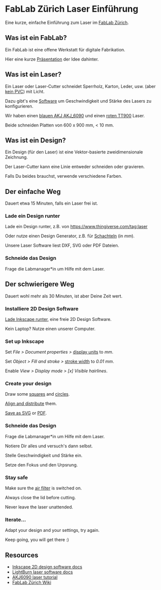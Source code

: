 # FabLab Zürich Laser Einführung
Eine kurze, einfache Einführung zum Laser im [FabLab Zürich](https://zurich.fablab.ch/).

## Was ist ein FabLab?
Ein FabLab ist eine offene Werkstatt für digitale Fabrikation.

Hier eine kurze [Präsentation](http://www.tamberg.org/fablabzurich/2017/WasIstEinFabLab.pdf) der Idee dahinter.

## Was ist ein Laser?
Ein Laser oder Laser-Cutter schneidet Sperrholz, Karton, Leder, usw. (aber [kein PVC](https://lasergods.com/can-i-cut-vinyl-pvc-in-a-laser/)) mit Licht.

Dazu gibt's eine [Software](https://lightburnsoftware.com/) um Geschwindigkeit und Stärke des Lasers zu konfigurieren.

Wir haben einen [blauen AKJ AKJ_6090](http://wiki.zurich.fablab.ch/AKJ_6090) und einen [roten TT900](http://wiki.zurich.fablab.ch/TT900) Laser.

Beide schneiden Platten von 600 x 900 mm, < 10 mm.

## Was ist ein Design?
Ein Design (für den Laser) ist eine Vektor-basierte zweidimensionale Zeichnung.

Der Laser-Cutter kann eine Linie entweder schneiden oder gravieren.

Falls Du beides brauchst, verwende verschiedene Farben.

## Der einfache Weg
Dauert etwa 15 Minuten, falls ein Laser frei ist.

### Lade ein Design runter
Lade ein Design runter, z.B. von https://www.thingiverse.com/tag:laser

Oder nutze einen Design Generator, z.B. für [Schachteln](https://ddg.co/?q=box+generator) (in _mm_).

Unsere Laser Software liest DXF, SVG oder PDF Dateien.

### Schneide das Design
Frage die Labmanager*in um Hilfe mit dem Laser.

## Der schwierigere Weg
Dauert wohl mehr als 30 Minuten, ist aber Deine Zeit wert.

### Installiere 2D Design Software
[Lade Inkscape runter](https://inkscape.org/), eine freie 2D Design Software.

Kein Laptop? Nutze einen unserer Computer.

### Set up Inkscape
Set _File > Document properties >_ [display units](https://inkscape-manuals.readthedocs.io/en/latest/managing-workspace.html?#document-properties-dialog) to _mm_.

Set _Object > Fill and stroke >_ [stroke width](https://inkscape-manuals.readthedocs.io/en/latest/fill-and-stroke-dialog.html) to _0.01 mm_.

Enable _View > Display mode > [x] Visible hairlines_.

### Create your design
Draw some [squares](https://inkscape-manuals.readthedocs.io/en/latest/squares-and-rectangles.html) and [circles](https://inkscape-manuals.readthedocs.io/en/latest/circles-ellipses-and-arcs.html).

[Align and distribute](https://inkscape-manuals.readthedocs.io/en/latest/align-and-distribute.html) them.

[Save as SVG](https://inkscape-manuals.readthedocs.io/en/latest/saving.html) or [PDF](https://inkscape-manuals.readthedocs.io/en/latest/export-pdf.html).

### Schneide das Design
Frage die Labmanager*in um Hilfe mit dem Laser.

Notiere Dir alles und versuch's dann selbst.

Stelle Geschwindigkeit und Stärke ein.

Setze den Fokus und den Urpsrung.

### Stay safe
Make sure the [air filter](http://wiki.zurich.fablab.ch/BOFA_AD2000_iQ) is switched on.

Always close the lid before cutting.

Never leave the laser unattended.

### Iterate...
Adapt your design and your settings, try again.

Keep going, you will get there :)

## Resources
* [Inkscape 2D design software docs](https://inkscape-manuals.readthedocs.io/en/latest/)
* [LightBurn laser software docs](https://github.com/LightBurnSoftware/Documentation/blob/master/README.md)
* [AKJ6090 laser tutorial](http://wiki.zurich.fablab.ch/images/9/97/Anleitung_AKJ6090.pdf)
* [FabLab Zürich Wiki](http://wiki.zurich.fablab.ch/)
